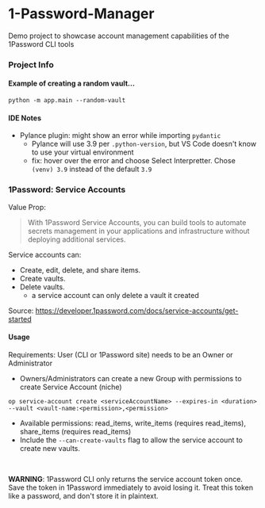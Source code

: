 # 1-Password-Manager
Demo project to showcase account management capabilities of the 1Password CLI tools

### Project Info

#### Example of creating a random vault...

```
python -m app.main --random-vault
```

#### IDE Notes
- Pylance plugin: might show an error while importing `pydantic`
  - Pylance will use 3.9 per `.python-version`, but VS Code doesn't know to use your virtual environment
  - fix: hover over the error and choose Select Interpretter. Chose `(venv) 3.9` instead of the default `3.9`

### 1Password: Service Accounts
Value Prop:
> With 1Password Service Accounts, you can build tools to automate secrets management in your applications and infrastructure without deploying additional services.

Service accounts can:

- Create, edit, delete, and share items.
- Create vaults.
- Delete vaults.
  - a service account can only delete a vault it created

Source: https://developer.1password.com/docs/service-accounts/get-started


#### Usage
Requirements: User (CLI or 1Password site) needs to be an Owner or Administrator
- Owners/Administrators can create a new Group with permissions to create Service Account (niche)

```
op service-account create <serviceAccountName> --expires-in <duration> --vault <vault-name:<permission>,<permission>
```
- Available permissions: read_items, write_items (requires read_items), share_items (requires read_items)
- Include the `--can-create-vaults` flag to allow the service account to create new vaults.

</br>

**WARNING**: 1Password CLI only returns the service account token once. Save the token in 1Password immediately to avoid losing it. Treat this token like a password, and don't store it in plaintext.
